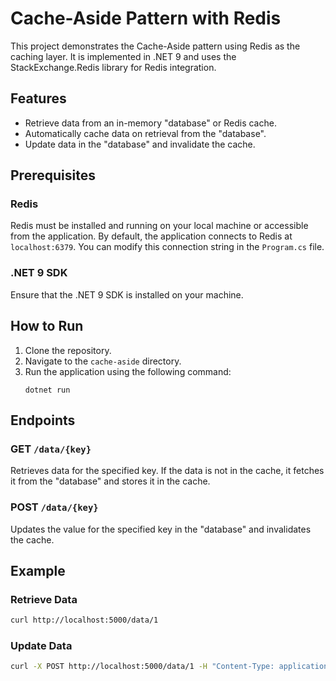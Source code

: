 # Cache-Aside Pattern with Redis

This project demonstrates the Cache-Aside pattern using Redis as the caching layer. It is implemented in .NET 9 and uses the StackExchange.Redis library for Redis integration.

## Features
- Retrieve data from an in-memory "database" or Redis cache.
- Automatically cache data on retrieval from the "database".
- Update data in the "database" and invalidate the cache.

## Prerequisites

### Redis
Redis must be installed and running on your local machine or accessible from the application. By default, the application connects to Redis at `localhost:6379`. You can modify this connection string in the `Program.cs` file.

### .NET 9 SDK
Ensure that the .NET 9 SDK is installed on your machine.

## How to Run
1. Clone the repository.
2. Navigate to the `cache-aside` directory.
3. Run the application using the following command:
   ```
   dotnet run
   ```

## Endpoints

### GET `/data/{key}`
Retrieves data for the specified key. If the data is not in the cache, it fetches it from the "database" and stores it in the cache.

### POST `/data/{key}`
Updates the value for the specified key in the "database" and invalidates the cache.

## Example

### Retrieve Data
```bash
curl http://localhost:5000/data/1
```

### Update Data
```bash
curl -X POST http://localhost:5000/data/1 -H "Content-Type: application/json" -d '{"value": "New Value"}'
```
